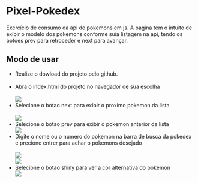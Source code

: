 # Pixel-Pokedex
<p>Exercício de  consumo da  api de pokemons em js. A pagina tem o intuito de exibir o modelo dos pokemons conforme suia listagem na api, tendo os botoes prev para retroceder e next para avançar.</p> 

<h2><b>Modo de usar </b></h2>

<ul>
    <li>Realize o dowload do projeto pelo github.</li>
    </br>
    <li>Abra o index.html do projeto no navegador de sua escolha</li>
    </br>
    <img src="https://user-images.githubusercontent.com/49543088/188682057-85c924cf-20c4-4628-ad64-fa3736dbb7ca.png" widht="30px"></img>
    </br>
    <li>Selecione o botao next para exibir o proximo pokemon da lista</li>
    </br>
    <img src="https://user-images.githubusercontent.com/49543088/188681736-57c9c531-731d-4100-8cc0-93f17091f63b.png" widht="30px"></img>
    </br>
    <li>Selecione o botao prev para exibir o pokemon anterior da lista</li>
    <img src="https://user-images.githubusercontent.com/49543088/188682338-788de07f-7f98-45a7-8d68-bc99b4909140.png" widht="30px"></img>
    </br>
    <li>Digite o nome ou o numero do pokemon na barra de busca da pokedex e precione entrer para achar o pokemons desejado</li>
    </br>
    <img src="https://user-images.githubusercontent.com/49543088/188682815-31c170cd-7628-470b-9e76-675c7d5e0523.png" widht="30px"></img>
    </br>
    <img src="https://user-images.githubusercontent.com/49543088/188682964-3c88384d-5bc2-4f1e-ba55-3e7d23c06258.png" widht="30px"></img>
    </br>
    <li>Selecione o botao shiny para ver a cor alternativa do pokemon</li>
    <img src="https://user-images.githubusercontent.com/49543088/188683130-1a20b811-5bad-4e0a-a5e7-b6835b22d5f3.png" widht="30px"></img>
     </br>
</ul>
